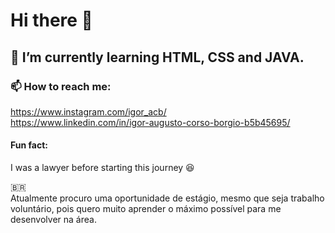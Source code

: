 # Hi there 👋

## 🌱 I’m currently learning HTML, CSS and JAVA.

### 📫 How to reach me: 
https://www.instagram.com/igor_acb/  
https://www.linkedin.com/in/igor-augusto-corso-borgio-b5b45695/


#### Fun fact: 
I was a lawyer before starting this journey 😆

🇧🇷  
Atualmente procuro uma oportunidade de estágio, mesmo que seja trabalho voluntário, pois quero muito aprender o máximo possível para me desenvolver na área.
